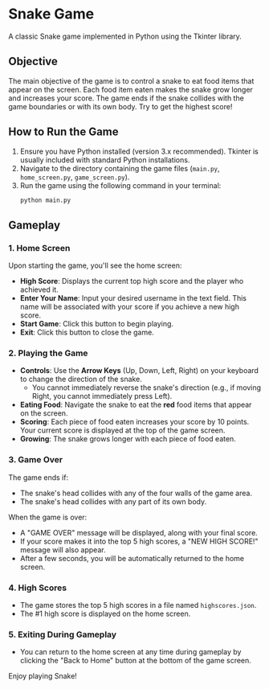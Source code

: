 # Snake Game

A classic Snake game implemented in Python using the Tkinter library.

## Objective

The main objective of the game is to control a snake to eat food items that appear on the screen. Each food item eaten makes the snake grow longer and increases your score. The game ends if the snake collides with the game boundaries or with its own body. Try to get the highest score!

## How to Run the Game

1.  Ensure you have Python installed (version 3.x recommended). Tkinter is usually included with standard Python installations.
2.  Navigate to the directory containing the game files (`main.py`, `home_screen.py`, `game_screen.py`).
3.  Run the game using the following command in your terminal:
    ```bash
    python main.py
    ```

## Gameplay

### 1. Home Screen
Upon starting the game, you'll see the home screen:
*   **High Score**: Displays the current top high score and the player who achieved it.
*   **Enter Your Name**: Input your desired username in the text field. This name will be associated with your score if you achieve a new high score.
*   **Start Game**: Click this button to begin playing.
*   **Exit**: Click this button to close the game.

### 2. Playing the Game
*   **Controls**: Use the **Arrow Keys** (Up, Down, Left, Right) on your keyboard to change the direction of the snake.
    *   You cannot immediately reverse the snake's direction (e.g., if moving Right, you cannot immediately press Left).
*   **Eating Food**: Navigate the snake to eat the **red** food items that appear on the screen.
*   **Scoring**: Each piece of food eaten increases your score by 10 points. Your current score is displayed at the top of the game screen.
*   **Growing**: The snake grows longer with each piece of food eaten.

### 3. Game Over
The game ends if:
*   The snake's head collides with any of the four walls of the game area.
*   The snake's head collides with any part of its own body.

When the game is over:
*   A "GAME OVER" message will be displayed, along with your final score.
*   If your score makes it into the top 5 high scores, a "NEW HIGH SCORE!" message will also appear.
*   After a few seconds, you will be automatically returned to the home screen.

### 4. High Scores
*   The game stores the top 5 high scores in a file named `highscores.json`.
*   The #1 high score is displayed on the home screen.

### 5. Exiting During Gameplay
*   You can return to the home screen at any time during gameplay by clicking the "Back to Home" button at the bottom of the game screen.

Enjoy playing Snake!
